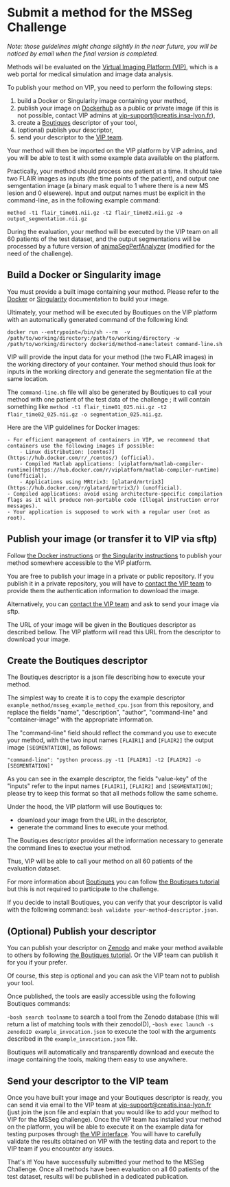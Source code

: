 # Submit a method for the MSSeg Challenge

*Note: those guidelines might change slightly in the near future, you will be noticed by email when the final version is completed.*

Methods will be evaluated on the [Virtual Imaging Platform (VIP)](https://www.creatis.insa-lyon.fr/), which is a web portal for medical simulation and image data analysis.

To publish your method on VIP, you need to perform the following steps:

1. build a Docker or Singularity image containing your method,
1. publish your image on [Dockerhub](https://hub.docker.com/) as a public or private image (if this is not possible, contact VIP admins at vip-support@creatis.insa-lyon.fr),
1. create a [Boutiques](https://boutiques.github.io/) descriptor of your tool,
1. (optional) publish your descriptor,
1. send your descriptor to the [VIP team](vip-support@creatis.insa-lyon.fr).

Your method will then be imported on the VIP platform by VIP admins, and you will be able to test it with some example data available on the platform.

Practically, your method should process one patient at a time. It should take two FLAIR images as inputs (the time points of the patient), and output one semgentation image (a binary mask equal to 1 where there is a new MS lesion and 0 elsewere). Input and output names must be explicit in the command-line, as in the following example command:

`method -t1 flair_time01.nii.gz -t2 flair_time02.nii.gz -o output_segmentation.nii.gz`

During the evaluation, your method will be executed by the VIP team on all 60 patients of the test dataset, and the output segmentations will be processed by a future version of [animaSegPerfAnalyzer](https://anima.readthedocs.io/en/latest/segmentation.html#segmentation-performance-analyzer) (modified for the need of the challenge).

## Build a Docker or Singularity image

You must provide a built image containing your method. Please refer to the [Docker](https://docs.docker.com/get-started/) or [Singularity](https://sylabs.io/guides/3.7/user-guide/quick_start.html) documentation to build your image.

Ultimately, your method will be executed by Boutiques on the VIP platform with an automatically generated command of the following kind:

`docker run --entrypoint=/bin/sh --rm  -v /path/to/working/directory:/path/to/working/directory -w /path/to/working/directory dockerid/method-name:latest command-line.sh`

VIP will provide the input data for your method (the two FLAIR images) in the working directory of your container.  Your method should thus look for inputs in the working directory and generate the segmentation file at the same location.

The `command-line.sh` file will also be generated by Boutiques to call your method with one patient of the test data of the challenge ; it will contain something like `method -t1 flair_time01_025.nii.gz -t2 flair_time02_025.nii.gz -o segmentation_025.nii.gz`.

Here are the VIP guidelines for Docker images:

    - For efficient management of containers in VIP, we recommend that containers use the following images if possible:
        - Linux distribution: [centos7](https://hub.docker.com/r/_/centos/) (official).
        - Compiled Matlab applications: [viplatform/matlab-compiler-runtime](https://hub.docker.com/r/viplatform/matlab-compiler-runtime) (unofficial).
        - Applications using MRtrix3: [glatard/mrtrix3](https://hub.docker.com/r/glatard/mrtrix3/) (unofficial).
    - Compiled applications: avoid using architecture-specific compilation flags as it will produce non-portable code (Illegal instruction error messages).
    - Your application is supposed to work with a regular user (not as root).

## Publish your image (or transfer it to VIP via sftp)

Follow [the Docker instructions](https://docs.docker.com/get-started/04_sharing_app/) or [the Singularity instructions](https://sylabs.io/guides/3.7/user-guide/endpoint.html) to publish your method somewhere accessible to the VIP platform. 

You are free to publish your image in a private or public repository. If you publish it in a private repository, you will have to [contact the VIP team](vip-support@creatis.insa-lyon.fr) to provide them the authentication information to download the image.

Alternatively, you can [contact the VIP team](vip-support@creatis.insa-lyon.fr) and ask to send your image via sftp.

The URL of your image will be given in the Boutiques descriptor as described bellow. The VIP platform will read this URL from the descriptor to download your image.

## Create the Boutiques descriptor

The Boutiques descriptor is a json file describing how to execute your method.

The simplest way to create it is to copy the example descriptor `example_method/msseg_example_method_cpu.json` from this repository, and replace the fields "name", "description", "author", "command-line" and "container-image" with the appropriate information.

The "command-line" field should reflect the command you use to execute your method, with the two input names `[FLAIR1]` and `[FLAIR2]` the output image `[SEGMENTATION]`, as follows:

`"command-line": "python process.py -t1 [FLAIR1] -t2 [FLAIR2] -o [SEGMENTATION]"`

As you can see in the example descriptor, the fields "value-key" of the "inputs" refer to the input names `[FLAIR1]`, `[FLAIR2]` and `[SEGMENTATION]`; please try to keep this format so that all methods follow the same scheme.

Under the hood, the VIP platform will use Boutiques to:
- download your image from the URL in the descriptor,
- generate the command lines to execute your method.

The Boutiques descriptor provides all the information necessary to generate the command lines to exectue your method.

Thus, VIP will be able to call your method on all 60 patients of the evaluation dataset.

For more information about [Boutiques](https://boutiques.github.io/) you can follow [the Boutiques tutorial](https://nbviewer.jupyter.org/github/boutiques/tutorial/blob/master/notebooks/boutiques-tutorial.ipynb) but this is not required to participate to the challenge.

If you decide to install Boutiques, you can verify that your descriptor is valid with the following command: `bosh validate your-method-descriptor.json`.

## (Optional) Publish your descriptor

You can publish your descriptor on [Zenodo](https://zenodo.org/) and make your method available to others by following [the Boutiques tutorial](https://nbviewer.jupyter.org/github/boutiques/tutorial/blob/master/notebooks/boutiques-tutorial.ipynb).
Or the VIP team can publish it for you if your prefer.

Of course, this step is optional and you can ask the VIP team not to publish your tool.

Once published, the tools are easily accessible using the following Boutiques commands:

-`bosh search toolname` to search a tool from the Zenodo database (this will return a list of matching tools with their zenodoID),
-`bosh exec launch -s zenodoID example_invocation.json` to execute the tool with the arguments described in the `example_invocation.json` file.

Boutiques will automatically and transparently download and execute the image containing the tools, making them easy to use anywhere.

## Send your descriptor to the VIP team

Once you have built your image and your Boutiques descriptor is ready, you can send it via email to the VIP team at vip-support@creatis.insa-lyon.fr (just join the json file and explain that you would like to add your method to VIP for the MSSeg challenge). Once the VIP team has installed your method on the platform, you will be able to execute it on the example data for testing purposes through [the VIP interface](https://vip.creatis.insa-lyon.fr/).
You will have to carefully validate the results obtained on VIP with the testing data and report to the VIP team if you encounter any issues. 

That's it! You have successfully submitted your method to the MSSeg Challenge.
Once all methods have been evaluation on all 60 patients of the test dataset, results will be published in a dedicated publication.
